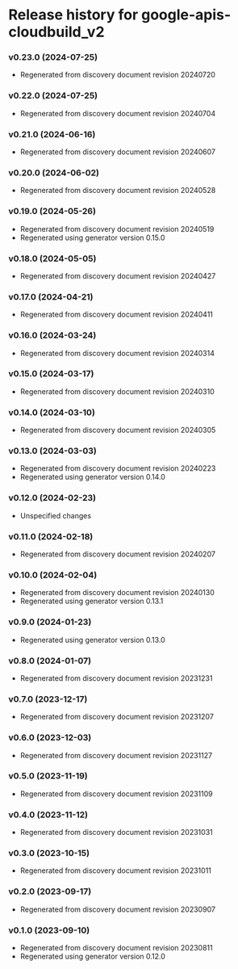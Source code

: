 # Release history for google-apis-cloudbuild_v2

### v0.23.0 (2024-07-25)

* Regenerated from discovery document revision 20240720

### v0.22.0 (2024-07-25)

* Regenerated from discovery document revision 20240704

### v0.21.0 (2024-06-16)

* Regenerated from discovery document revision 20240607

### v0.20.0 (2024-06-02)

* Regenerated from discovery document revision 20240528

### v0.19.0 (2024-05-26)

* Regenerated from discovery document revision 20240519
* Regenerated using generator version 0.15.0

### v0.18.0 (2024-05-05)

* Regenerated from discovery document revision 20240427

### v0.17.0 (2024-04-21)

* Regenerated from discovery document revision 20240411

### v0.16.0 (2024-03-24)

* Regenerated from discovery document revision 20240314

### v0.15.0 (2024-03-17)

* Regenerated from discovery document revision 20240310

### v0.14.0 (2024-03-10)

* Regenerated from discovery document revision 20240305

### v0.13.0 (2024-03-03)

* Regenerated from discovery document revision 20240223
* Regenerated using generator version 0.14.0

### v0.12.0 (2024-02-23)

* Unspecified changes

### v0.11.0 (2024-02-18)

* Regenerated from discovery document revision 20240207

### v0.10.0 (2024-02-04)

* Regenerated from discovery document revision 20240130
* Regenerated using generator version 0.13.1

### v0.9.0 (2024-01-23)

* Regenerated using generator version 0.13.0

### v0.8.0 (2024-01-07)

* Regenerated from discovery document revision 20231231

### v0.7.0 (2023-12-17)

* Regenerated from discovery document revision 20231207

### v0.6.0 (2023-12-03)

* Regenerated from discovery document revision 20231127

### v0.5.0 (2023-11-19)

* Regenerated from discovery document revision 20231109

### v0.4.0 (2023-11-12)

* Regenerated from discovery document revision 20231031

### v0.3.0 (2023-10-15)

* Regenerated from discovery document revision 20231011

### v0.2.0 (2023-09-17)

* Regenerated from discovery document revision 20230907

### v0.1.0 (2023-09-10)

* Regenerated from discovery document revision 20230811
* Regenerated using generator version 0.12.0

